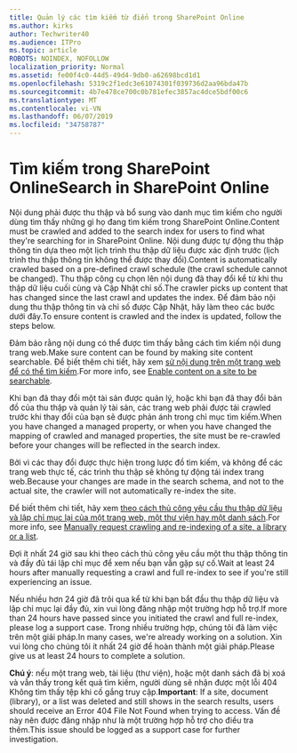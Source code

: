 ```yaml
---
title: Quản lý các tìm kiếm từ điển trong SharePoint Online
ms.author: kirks
author: Techwriter40
ms.audience: ITPro
ms.topic: article
ROBOTS: NOINDEX, NOFOLLOW
localization_priority: Normal
ms.assetid: fe00f4c0-44d5-49d4-9db0-a62698bcd1d1
ms.openlocfilehash: 5319c2f1edc3e61074301f039736d2aa96bda47b
ms.sourcegitcommit: 4b7e478ce700c0b781efec3857ac4dce5bdf00c6
ms.translationtype: MT
ms.contentlocale: vi-VN
ms.lasthandoff: 06/07/2019
ms.locfileid: "34758787"
---
```

# <a name="search-in-sharepoint-online"></a><span data-ttu-id="4c30e-102">Tìm kiếm trong SharePoint Online</span><span class="sxs-lookup"><span data-stu-id="4c30e-102">Search in SharePoint Online</span></span>

<span data-ttu-id="4c30e-103">Nội dung phải được thu thập và bổ sung vào danh mục tìm kiếm cho người dùng tìm thấy những gì họ đang tìm kiếm trong SharePoint Online.</span><span class="sxs-lookup"><span data-stu-id="4c30e-103">Content must be crawled and added to the search index for users to find what they're searching for in SharePoint Online.</span></span> <span data-ttu-id="4c30e-104">Nội dung được tự động thu thập thông tin dựa theo một lịch trình thu thập dữ liệu được xác định trước (lịch trình thu thập thông tin không thể được thay đổi).</span><span class="sxs-lookup"><span data-stu-id="4c30e-104">Content is automatically crawled based on a pre-defined crawl schedule (the crawl schedule cannot be changed).</span></span> <span data-ttu-id="4c30e-105">Thu thập công cụ chọn lên nội dung đã thay đổi kể từ khi thu thập dữ liệu cuối cùng và Cập Nhật chỉ số.</span><span class="sxs-lookup"><span data-stu-id="4c30e-105">The crawler picks up content that has changed since the last crawl and updates the index.</span></span> <span data-ttu-id="4c30e-106">Để đảm bảo nội dung thu thập thông tin và chỉ số được Cập Nhật, hãy làm theo các bước dưới đây.</span><span class="sxs-lookup"><span data-stu-id="4c30e-106">To ensure content is crawled and the index is updated, follow the steps below.</span></span>

<span data-ttu-id="4c30e-107">Đảm bảo rằng nội dung có thể được tìm thấy bằng cách tìm kiếm nội dung trang web.</span><span class="sxs-lookup"><span data-stu-id="4c30e-107">Make sure content can be found by making site content searchable.</span></span> <span data-ttu-id="4c30e-108">Để biết thêm chi tiết, hãy xem [sử nội dung trên một trang web để có thể tìm kiếm](https://docs.microsoft.com/sharepoint/make-site-content-searchable).</span><span class="sxs-lookup"><span data-stu-id="4c30e-108">For more info, see [Enable content on a site to be searchable](https://docs.microsoft.com/sharepoint/make-site-content-searchable).</span></span>

<span data-ttu-id="4c30e-109">Khi bạn đã thay đổi một tài sản được quản lý, hoặc khi bạn đã thay đổi bản đồ của thu thập và quản lý tài sản, các trang web phải được tái crawled trước khi thay đổi của bạn sẽ được phản ánh trong chỉ mục tìm kiếm.</span><span class="sxs-lookup"><span data-stu-id="4c30e-109">When you have changed a managed property, or when you have changed the mapping of crawled and managed properties, the site must be re-crawled before your changes will be reflected in the search index.</span></span> 

<span data-ttu-id="4c30e-110">Bởi vì các thay đổi được thực hiện trong lược đồ tìm kiếm, và không để các trang web thực tế, các trình thu thập sẽ không tự động tái index trang web.</span><span class="sxs-lookup"><span data-stu-id="4c30e-110">Because your changes are made in the search schema, and not to the actual site, the crawler will not automatically re-index the site.</span></span> 

<span data-ttu-id="4c30e-111">Để biết thêm chi tiết, hãy xem [theo cách thủ công yêu cầu thu thập dữ liệu và lập chỉ mục lại của một trang web, một thư viện hay một danh sách](https://docs.microsoft.com/sharepoint/crawl-site-conten).</span><span class="sxs-lookup"><span data-stu-id="4c30e-111">For more info, see [Manually request crawling and re-indexing of a site, a library or a list](https://docs.microsoft.com/sharepoint/crawl-site-conten).</span></span>

 <span data-ttu-id="4c30e-112">Đợi ít nhất 24 giờ sau khi theo cách thủ công yêu cầu một thu thập thông tin và đầy đủ tái lập chỉ mục để xem nếu bạn vẫn gặp sự cố.</span><span class="sxs-lookup"><span data-stu-id="4c30e-112">Wait at least 24 hours after manually requesting a crawl and full re-index to see if you're still experiencing an issue.</span></span> 

<span data-ttu-id="4c30e-113">Nếu nhiều hơn 24 giờ đã trôi qua kể từ khi bạn bắt đầu thu thập dữ liệu và lập chỉ mục lại đầy đủ, xin vui lòng đăng nhập một trường hợp hỗ trợ.</span><span class="sxs-lookup"><span data-stu-id="4c30e-113">If more than 24 hours have passed since you initiated the crawl and full re-index, please log a support case.</span></span> <span data-ttu-id="4c30e-114">Trong nhiều trường hợp, chúng tôi đã làm việc trên một giải pháp.</span><span class="sxs-lookup"><span data-stu-id="4c30e-114">In many cases, we're already working on a solution.</span></span> <span data-ttu-id="4c30e-115">Xin vui lòng cho chúng tôi ít nhất 24 giờ để hoàn thành một giải pháp.</span><span class="sxs-lookup"><span data-stu-id="4c30e-115">Please give us at least 24 hours to complete a solution.</span></span>

<span data-ttu-id="4c30e-116">**Chú ý**: nếu một trang web, tài liệu (thư viện), hoặc một danh sách đã bị xoá và vẫn thấy trong kết quả tìm kiếm, người dùng sẽ nhận được một lỗi 404 Không tìm thấy tệp khi cố gắng truy cập.</span><span class="sxs-lookup"><span data-stu-id="4c30e-116">**Important**: If a site, document (library), or a list was deleted and still shows in the search results, users should receive an Error 404 File Not Found when trying to access.</span></span> <span data-ttu-id="4c30e-117">Vấn đề này nên được đăng nhập như là một trường hợp hỗ trợ cho điều tra thêm.</span><span class="sxs-lookup"><span data-stu-id="4c30e-117">This issue should be logged as a support case for further investigation.</span></span> 



